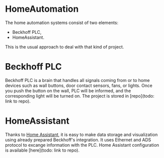# HomeAutomation 
The home automation systems consist of two elements:
* Beckhoff PLC,
* HomeAssistant.

This is the usual approach to deal with that kind of project. 

# Beckhoff PLC
Beckhoff PLC is a brain that handles all signals coming from or to home devices such as wall buttons, door contact sensors, fans, or lights. Once you push the button on the wall, PLC will be informed, and the corresponding light will be turned on. The project is stored in [repo](todo: link to repo).


# HomeAssistant
Thanks to [Home Assistant](https://www.home-assistant.io/), it is easy to make data storage and visualization using already prepared Beckhoff's integration. It uses Ethernet and ADS protocol to excange information with the PLC. Home Assistant configuration is available [here](todo: link to repo).

